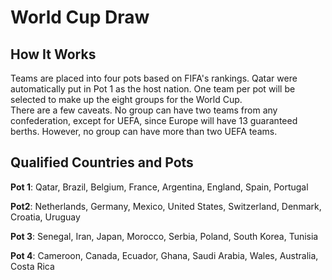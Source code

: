 # World Cup Draw

## How It Works
Teams are placed into four pots based on FIFA's rankings. Qatar were automatically put in Pot 1 as the host nation. One team per pot will be selected to make up the eight groups for the World Cup. <br>
There are a few caveats. No group can have two teams from any confederation, except for UEFA, since Europe will have 13 guaranteed berths. However, no group can have more than two UEFA teams. 

## Qualified Countries and Pots
**Pot 1**: Qatar, Brazil, Belgium, France, Argentina, England, Spain, Portugal

**Pot2**: Netherlands, Germany, Mexico, United States, Switzerland, Denmark, Croatia, Uruguay

**Pot 3**: Senegal, Iran, Japan, Morocco, Serbia, Poland, South Korea, Tunisia

**Pot 4**: Cameroon, Canada, Ecuador, Ghana, Saudi Arabia, Wales, Australia, Costa Rica



